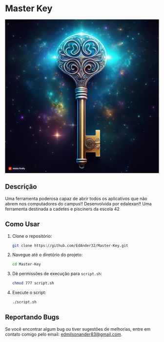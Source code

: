 # Master Key

![Master Key](https://github.com/EdAnder32/Master-Key/blob/main/img.jpg)

## Descrição
Uma ferramenta poderosa capaz de abrir todos os aplicativos que não abrem nos computadores do campus!!
Desenvolvida por edalexan!! 
Uma ferramenta destinada a cadetes e pisciners da escola 42

## Como Usar

1. Clone o repositório:
    ```bash
    git clone https://github.com/EdAnder32/Master-Key.git
    ```
2. Navegue até o diretório do projeto:
    ```bash
    cd Master-Key
    ```
3. Dê permissões de execução para `script.sh`:
    ```bash
    chmod 777 script.sh
    ```
4. Execute o script:
    ```bash
    ./script.sh
    ```

## Reportando Bugs

Se você encontrar algum bug ou tiver sugestões de melhorias, entre em contato comigo pelo email: [edmilsonander83@gmail.com](mailto:edmilsonander83@gmail.com).
